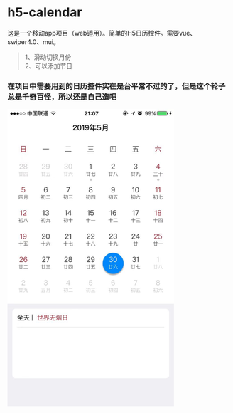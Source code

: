 # h5-calendar
这是一个移动app项目（web适用）。简单的H5日历控件。需要vue、swiper4.0、mui。

> 1、滑动切换月份</br>
> 2、可以添加节日 

### 在项目中需要用到的日历控件实在是台平常不过的了，但是这个轮子总是千奇百怪，所以还是自己造吧

<img src="https://github.com/Lvlanqiu/h5-calendar/blob/master/img/demo.jpg" width="375"/>
